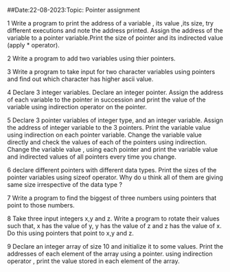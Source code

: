 ##Date:22-08-2023:Topic: Pointer assignment

1 Write a program to print the address of a variable , its value ,its size, try different executions and note the address printed. Assign the address of the variable to a pointer variable.Print the size of pointer and its indirected value (apply * operator).

2 Write a program to add two variables using thier pointers.

3 Write a program to take input for two character variables using pointers and find out which character has higher ascii value.

4 Declare 3 integer variables. Declare an integer pointer. Assign the address of each variable to the pointer in succession and print the value of the variable using indirection operator on the pointer.

5 Declare 3 pointer variables of integer type, and an integer variable. Assign the address of integer variable to the 3 pointers. Print the variable value using indirection on each pointer variable. Change the variable value directly and check the values of each of the pointers using indirection. Change the variable value , using each pointer and print the variable value and indirected values of all pointers every time you change.

6 declare different pointers with different data types. Print the sizes of the pointer variables using sizeof operator. Why do u think all of them are giving same size irrespective of the data type ?

7 Write a program to find the biggest of three numbers using pointers that point to those numbers.

8 Take three input integers x,y and z. Write a program to rotate their values such that, x has the value of y, y has the value of z and z has the value of x. Do this using pointers that point to x,y and z.

9 Declare an integer array of size 10 and initialize it to some values. Print the addresses of each element of the array using a pointer. using indirection operator , print the value stored in each element of the array.
